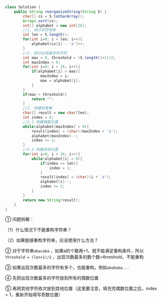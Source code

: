 ```java
class Solution {
    public String reorganizeString(String S) {
        char[] cs = S.toCharArray();
        Arrays.sort(cs);
        int[] alphabet = new int[26];
        //1. 统计字符频率
        int len = S.length();
        for(int i=0; i < len; i++){
            alphabet[cs[i] - 'a']++;
        }
        //2. 统计出现最多的字符
        int max = 0, threshold = (S.length()+1)/2;
        int maxIndex = 0;
        for(int i=0; i < 26; i++){
            if(alphabet[i] > max){
                maxIndex = i;
                max = alphabet[i];
            }
        }
        if(max > threshold){
            return "";
        }
        //3. 构建结果集
        char[] result = new char[len];
        int index = 0;
        //3.1 构建偶数位置
        while(alphabet[maxIndex] > 0){
            result[index] = (char)(maxIndex + 'a');
            alphabet[maxIndex]--;
            index += 2;
        }
        //3.2 构建其他位置
        for(int i=0; i < 26; i++){
            while(alphabet[i] > 0){
                if(index >= len){
                    index = 1;
                }
                result[index] = (char)(i + 'a');
                alphabet[i]--;
                index += 2;
            }
        }
        return new String(result);
    }
}
```

① 问题拆解：

（1）什么情况下不能重构字符串？

（2）如果能够重构字符串，应该使用什么方法？

② 对于字符串`abacaba` ，如果a的个数再+1，就不能满足重构条件，所以`threshold = (len+1)/2` ，出现次数最多的数个数>threshold，不能重构

③ 如果出现次数最多的字符有多个，也能重构，例如`abababa...`

④ 先把出现次数最多的字符放到所有的偶数位置

⑤ 再把其他字符依次放到其他位置（这里要注意，填充完偶数位置之后，index  = 1，重新开始填写奇数位置）









































